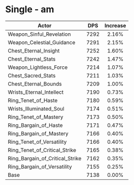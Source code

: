 # Single - am
| Actor | DPS | Increase |
|---|:---:|:---:|
|Weapon_Sinful_Revelation|7292|2.16%|
|Weapon_Celestial_Guidance|7291|2.15%|
|Chest_Eternal_Insight|7252|1.60%|
|Chest_Eternal_Stats|7242|1.47%|
|Weapon_Lightless_Force|7214|1.07%|
|Chest_Sacred_Stats|7211|1.03%|
|Chest_Eternal_Bounds|7209|1.00%|
|Wrists_Eternal_Intellect|7190|0.73%|
|Ring_Tenet_of_Haste|7180|0.59%|
|Wrists_Illuminated_Soul|7174|0.51%|
|Ring_Tenet_of_Mastery|7173|0.50%|
|Ring_Bargain_of_Haste|7171|0.47%|
|Ring_Bargain_of_Mastery|7166|0.40%|
|Ring_Tenet_of_Versatility|7166|0.40%|
|Ring_Tenet_of_Critical_Strike|7165|0.38%|
|Ring_Bargain_of_Critical_Strike|7162|0.35%|
|Ring_Bargain_of_Versatility|7155|0.25%|
|Base|7138|0.00%|
